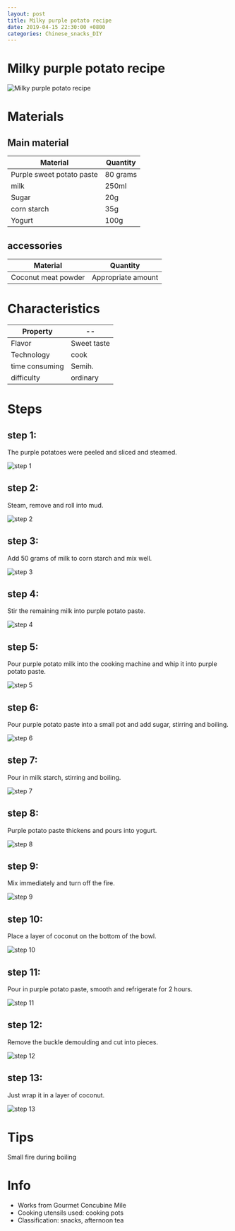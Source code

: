 ```yaml
---
layout: post
title: Milky purple potato recipe
date: 2019-04-15 22:30:00 +0800
categories: Chinese_snacks_DIY
---
```


# Milky purple potato recipe

![Milky purple potato recipe]({{site.baseurl}}/img/445671/445671.jpg)

# Materials


## Main material

Material|Quantity
--|--
Purple sweet potato paste|80 grams
milk|250ml
Sugar|20g
corn starch|35g
Yogurt|100g

## accessories

Material|Quantity
--|--
Coconut meat powder|Appropriate amount

# Characteristics

Property|--
--|--
Flavor|Sweet taste
Technology|cook
time consuming|Semih.
difficulty|ordinary

# Steps

## step 1:

The purple potatoes were peeled and sliced and steamed.

![step 1]({{site.baseurl}}/img/445671/1.jpg)

## step 2:

Steam, remove and roll into mud.

![step 2]({{site.baseurl}}/img/445671/2.jpg)

## step 3:

Add 50 grams of milk to corn starch and mix well.

![step 3]({{site.baseurl}}/img/445671/3.jpg)

## step 4:

Stir the remaining milk into purple potato paste.

![step 4]({{site.baseurl}}/img/445671/4.jpg)

## step 5:

Pour purple potato milk into the cooking machine and whip it into purple potato paste.

![step 5]({{site.baseurl}}/img/445671/5.jpg)

## step 6:

Pour purple potato paste into a small pot and add sugar, stirring and boiling.

![step 6]({{site.baseurl}}/img/445671/6.jpg)

## step 7:

Pour in milk starch, stirring and boiling.

![step 7]({{site.baseurl}}/img/445671/7.jpg)

## step 8:

Purple potato paste thickens and pours into yogurt.

![step 8]({{site.baseurl}}/img/445671/8.jpg)

## step 9:

Mix immediately and turn off the fire.

![step 9]({{site.baseurl}}/img/445671/9.jpg)

## step 10:

Place a layer of coconut on the bottom of the bowl.

![step 10]({{site.baseurl}}/img/445671/10.jpg)

## step 11:

Pour in purple potato paste, smooth and refrigerate for 2 hours.

![step 11]({{site.baseurl}}/img/445671/11.jpg)

## step 12:

Remove the buckle demoulding and cut into pieces.

![step 12]({{site.baseurl}}/img/445671/12.jpg)

## step 13:

Just wrap it in a layer of coconut.

![step 13]({{site.baseurl}}/img/445671/13.jpg)

# Tips

Small fire during boiling

# Info

- Works from Gourmet Concubine Mile
- Cooking utensils used: cooking pots
- Classification: snacks, afternoon tea